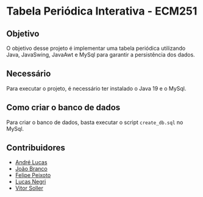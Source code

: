 # Tabela Periódica Interativa - ECM251

## Objetivo
O objetivo desse projeto é implementar uma tabela periódica utilizando Java, JavaSwing, JavaAwt e MySql para garantir a persistência dos dados.

## Necessário
Para executar o projeto, é necessário ter instalado o Java 19 e o MySql.

## Como criar o banco de dados
Para criar o banco de dados, basta executar o script `create_db.sql` no MySql.

## Contribuidores
- [André Lucas](https://github.com/dhezinho11/)
- [João Branco](https://github.com/JoaoVitorBranco/)
- [Felipe Peixoto](https://github.com/comunalti/)
- [Lucas Negri](https://github.com/luckmigz/)
- [Vitor Soller](https://github.com/VgsStudio/)
